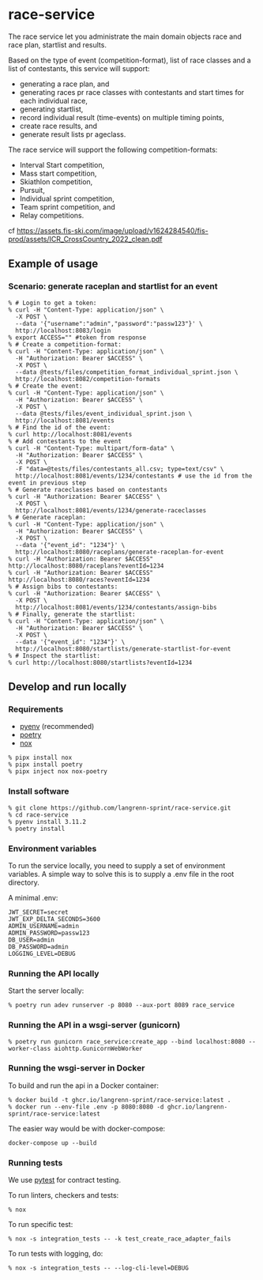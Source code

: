 # race-service

The race service let you administrate the main domain objects race and race plan, startlist and results.

Based on the type of event (competition-format), list of race classes and a list of contestants, this service will support:

- generating a race plan, and
- generating races pr race classes with contestants and start times for each individual race,
- generating startlist,
- record individual result (time-events) on multiple timing points,
- create race results, and
- generate result lists pr ageclass.

The race service will support the following competition-formats:

- Interval Start competition,
- Mass start competition,
- Skiathlon competition,
- Pursuit,
- Individual sprint competition,
- Team sprint competition, and
- Relay competitions.

cf <https://assets.fis-ski.com/image/upload/v1624284540/fis-prod/assets/ICR_CrossCountry_2022_clean.pdf>

## Example of usage

### Scenario: generate raceplan and startlist for an event

```shell
% # Login to get a token:
% curl -H "Content-Type: application/json" \
  -X POST \
  --data '{"username":"admin","password":"passw123"}' \
  http://localhost:8083/login
% export ACCESS="" #token from response
% # Create a competition-format:
% curl -H "Content-Type: application/json" \
  -H "Authorization: Bearer $ACCESS" \
  -X POST \
  --data @tests/files/competition_format_individual_sprint.json \
  http://localhost:8082/competition-formats
% # Create the event:
% curl -H "Content-Type: application/json" \
  -H "Authorization: Bearer $ACCESS" \
  -X POST \
  --data @tests/files/event_individual_sprint.json \
  http://localhost:8081/events
% # Find the id of the event:
% curl http://localhost:8081/events
% # Add contestants to the event
% curl -H "Content-Type: multipart/form-data" \
  -H "Authorization: Bearer $ACCESS" \
  -X POST \
  -F "data=@tests/files/contestants_all.csv; type=text/csv" \
  http://localhost:8081/events/1234/contestants # use the id from the event in previous step
% # Generate raceclasses based on contestants
% curl -H "Authorization: Bearer $ACCESS" \
  -X POST \
  http://localhost:8081/events/1234/generate-raceclasses
% # Generate raceplan:
% curl -H "Content-Type: application/json" \
  -H "Authorization: Bearer $ACCESS" \
  -X POST \
  --data '{"event_id": "1234"}' \
  http://localhost:8080/raceplans/generate-raceplan-for-event
% curl -H "Authorization: Bearer $ACCESS"  http://localhost:8080/raceplans?eventId=1234
% curl -H "Authorization: Bearer $ACCESS"  http://localhost:8080/races?eventId=1234
% # Assign bibs to contestants:
% curl -H "Authorization: Bearer $ACCESS" \
  -X POST \
  http://localhost:8081/events/1234/contestants/assign-bibs
% # Finally, generate the startlist:
% curl -H "Content-Type: application/json" \
  -H "Authorization: Bearer $ACCESS" \
  -X POST \
  --data '{"event_id": "1234"}' \
  http://localhost:8080/startlists/generate-startlist-for-event
% # Inspect the startlist:
% curl http://localhost:8080/startlists?eventId=1234
```

## Develop and run locally

### Requirements

- [pyenv](https://github.com/pyenv/pyenv) (recommended)
- [poetry](https://python-poetry.org/)
- [nox](https://nox.thea.codes/en/stable/)

```shell
% pipx install nox
% pipx install poetry
% pipx inject nox nox-poetry
```

### Install software

```shell
% git clone https://github.com/langrenn-sprint/race-service.git
% cd race-service
% pyenv install 3.11.2
% poetry install
```

### Environment variables

To run the service locally, you need to supply a set of environment variables. A simple way to solve this is to supply a .env file in the root directory.

A minimal .env:

```shell
JWT_SECRET=secret
JWT_EXP_DELTA_SECONDS=3600
ADMIN_USERNAME=admin
ADMIN_PASSWORD=passw123
DB_USER=admin
DB_PASSWORD=admin
LOGGING_LEVEL=DEBUG
```

### Running the API locally

Start the server locally:

```shell
% poetry run adev runserver -p 8080 --aux-port 8089 race_service
```

### Running the API in a wsgi-server (gunicorn)

```shell
% poetry run gunicorn race_service:create_app --bind localhost:8080 --worker-class aiohttp.GunicornWebWorker
```

### Running the wsgi-server in Docker

To build and run the api in a Docker container:

```shell
% docker build -t ghcr.io/langrenn-sprint/race-service:latest .
% docker run --env-file .env -p 8080:8080 -d ghcr.io/langrenn-sprint/race-service:latest
```

The easier way would be with docker-compose:

```shell
docker-compose up --build
```

### Running tests

We use [pytest](https://docs.pytest.org/en/latest/) for contract testing.

To run linters, checkers and tests:

```shell
% nox
```

To run specific test:

```shell
% nox -s integration_tests -- -k test_create_race_adapter_fails
```

To run tests with logging, do:

```shell
% nox -s integration_tests -- --log-cli-level=DEBUG
```
